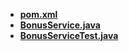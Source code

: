 * **[pom.xml](https://github.com/maxim-valov/Bonus_Calculator/blob/master/pom.xml)**
* **[BonusService.java](https://github.com/maxim-valov/Bonus_Calculator/blob/master/src/main/java/BonusService.java)**
* **[BonusServiceTest.java](https://github.com/maxim-valov/Bonus_Calculator/blob/master/src/test/java/BonusServiceTest.java)**
